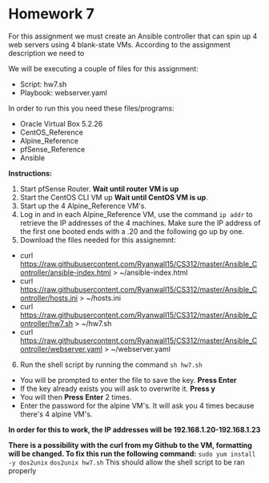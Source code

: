 # Homework 7
For this assignment we must create an Ansible controller that can spin up 4 web servers using 4 blank-state VMs. According to the assignment description we need to  

We will be executing a couple of files for this assignment:
* Script: hw7.sh
* Playbook: webserver.yaml

In order to run this you need these files/programs:
* Oracle Virtual Box 5.2.26
* CentOS_Reference
* Alpine_Reference
* pfSense_Reference
* Ansible

**Instructions:** 
1. Start pfSense Router. **Wait until router VM is up**
2. Start the CentOS CLI VM up  **Wait until CentOS VM is up**. 
3. Start up the 4 Alpine_Reference VM's.
4. Log in and in each Alpine_Reference VM, use the command ``` ip addr ``` to retrieve the IP addresses of the 4 machines. Make sure the IP address of the first one booted ends with a .20 and the following go up by one.
5. Download the files needed for this assignemnt:
* curl https://raw.githubusercontent.com/Ryanwall15/CS312/master/Ansible_Controller/ansible-index.html > ~/ansible-index.html
* curl https://raw.githubusercontent.com/Ryanwall15/CS312/master/Ansible_Controller/hosts.ini > ~/hosts.ini
* curl https://raw.githubusercontent.com/Ryanwall15/CS312/master/Ansible_Controller/hw7.sh > ~/hw7.sh
* curl https://raw.githubusercontent.com/Ryanwall15/CS312/master/Ansible_Controller/webserver.yaml > ~/webserver.yaml
6. Run the shell script by running the command ``` sh hw7.sh ```
* You will be prompted to enter the file to save the key. **Press Enter**
* If the key already exists you will ask to overwrite it. **Press y**
* You will then **Press Enter** 2 times.
* Enter the password for the alpine VM's. It will ask you 4 times because there's 4 alpine VM's.

**In order for this to work, the IP addresses will be 192.168.1.20-192.168.1.23** 

**There is a possibility with the curl from my Github to the VM, formatting will be changed. To fix this run the following command:**
``` sudo yum install -y dos2unix ```
``` dos2unix hw7.sh ```
This should allow the shell script to be ran properly 
